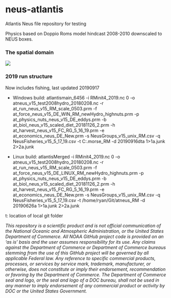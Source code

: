 
<!-- README.md is generated from README.Rmd. Please edit that file -->

# neus-atlantis

<!-- badges: start -->

<!-- badges: end -->

Atlantis Neus file repository for testing

Physics based on Doppio Roms model hindcast 2008-2010 downscaled to NEUS
boxes.

### The spatial domain

![](https://raw.githubusercontent.com/NOAA-EDAB/neus-atlantis/master/Geometry/AtlantisNeusDomain.PNG)<!-- -->

### 2019 run structure

Now includes fishing, last updated 20190917

  - Windows build: atlantismain\_6456 -i RMinit4\_2019.nc 0 -o
    atneus\_v15\_test2008hydro\_20180208.nc -r
    at\_run\_neus\_v15\_RM\_scale\_0503.prm -f
    at\_force\_neus\_v15\_DE\_WIN\_RM\_newHydro\_highnuts.prm -p
    at\_physics\_nuts\_neus\_v15\_DE\_eddys.prm -b
    at\_biol\_neus\_v15\_scaled\_diet\_20181126\_2.prm -h
    at\_harvest\_neus\_v15\_FC\_RG\_5\_16\_19.prm -e
    at\_economics\_neus\_DE\_New.prm -s NeusGroups\_v15\_unix\_RM.csv -q
    NeusFisheries\_v15\_5\_17\_19.csv -t C:.morse\_RM -d 20190916dta
    1\>1a.junk 2\>2a.junk

  - Linux build: atlantisMerged -i RMinit4\_2019.nc 0 -o
    atneus\_v15\_test2008hydro\_20180208.nc -r
    at\_run\_neus\_v15\_RM\_scale\_0503.prm -f
    at\_force\_neus\_v15\_DE\_LINUX\_RM\_newHydro\_highnuts.prm -p
    at\_physics\_nuts\_neus\_v15\_DE\_eddys.prm -b
    at\_biol\_neus\_v15\_scaled\_diet\_20181126\_2.prm -h
    at\_harvest\_neus\_v15\_FC\_RG\_5\_16\_19.prm -e
    at\_economics\_neus\_DE\_New.prm -s NeusGroups\_v15\_unix\_RM.csv -q
    NeusFisheries\_v15\_5\_17\_19.csv -t /home/ryan/Git/atneus\_RM -d
    20190626a 1\>1a.junk 2\>2a.junk

t: location of local git folder

*This repository is a scientific product and is not official
communication of the National Oceanic and Atmospheric Administration, or
the United States Department of Commerce. All NOAA GitHub project code
is provided on an ‘as is’ basis and the user assumes responsibility for
its use. Any claims against the Department of Commerce or Department of
Commerce bureaus stemming from the use of this GitHub project will be
governed by all applicable Federal law. Any reference to specific
commercial products, processes, or services by service mark, trademark,
manufacturer, or otherwise, does not constitute or imply their
endorsement, recommendation or favoring by the Department of Commerce.
The Department of Commerce seal and logo, or the seal and logo of a DOC
bureau, shall not be used in any manner to imply endorsement of any
commercial product or activity by DOC or the United States Government.*
